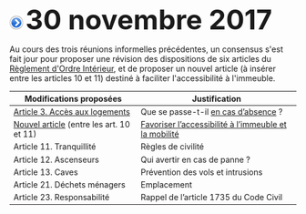 ![](item.png) <font size="14px"><b>30 novembre 2017</b></font>

Au cours des trois réunions informelles précédentes, un consensus s'est fait jour pour proposer une révision des dispositions de six articles du [Règlement d'Ordre Intérieur](http://brab80.webs.com/ROI_Brabanconne_CONSOLIDE_mai-2014.pdf), et de proposer un nouvel article (à insérer entre les articles 10 et 11) destiné à faciliter l'accessibilité à l'immeuble.

| Modifications proposées | Justification |
| --- | --- |
| [Article 3. Accès aux logements](/ROI_2018/art_03.md) | Que se passe-t-il [en cas d’absence](/ROI_2018/just_art_03.md) ? |
| [Nouvel article](/ROI_2018/art_10a.md) (entre les art. 10 et 11) | [Favoriser l’accessibilité à l’immeuble et la mobilité](/ROI_2018/just_art_10a.md) |
| Article 11. Tranquillité | Règles de civilité |
| Article 12. Ascenseurs | Qui avertir en cas de panne ? |
| Article 13. Caves | Prévention des vols et intrusions |
| Article 21. Déchets ménagers | Emplacement |
| Article 23. Responsabilité | Rappel de l’article 1735 du Code Civil |



